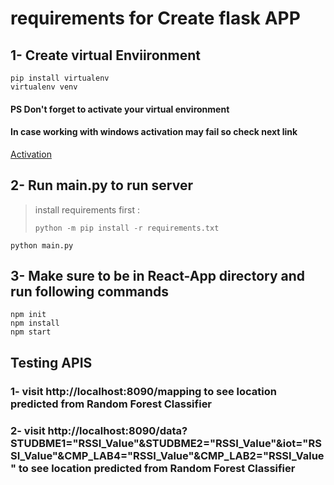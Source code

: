 # requirements for Create flask APP

## 1- Create virtual Enviironment 

```
pip install virtualenv
virtualenv venv  
```

#### PS Don't forget to activate your virtual environment

#### In case working with windows activation may fail so check next link

[Activation](https://stackoverflow.com/questions/18713086/virtualenv-wont-activate-on-windows)

## 2- Run main.py to run server 

> install requirements first : 
> ```
> python -m pip install -r requirements.txt
> ```

```
python main.py
```
## 3- Make sure to be in React-App directory and run following commands

```
npm init
npm install
npm start
```
## Testing APIS
### 1- visit    http://localhost:8090/mapping   to see location predicted from Random Forest Classifier

### 2- visit    http://localhost:8090/data?STUDBME1="RSSI_Value"&STUDBME2="RSSI_Value"&iot="RSSI_Value"&CMP_LAB4="RSSI_Value"&CMP_LAB2="RSSI_Value"   to see location predicted from Random Forest Classifier
